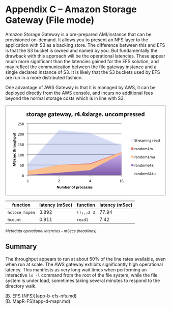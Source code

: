 # Appendix C – Amazon Storage Gateway (File mode)



Amazon Storage Gateway is a pre-prepared AMI/instance that can be
provisioned on-demand. It allows you to present an NFS layer to the
application with S3 as a backing store. The difference between this and
EFS is that the S3 bucket is owned and named by you. But fundamentally
the drawback with this approach will be the operational latencies. These
appear much more significant than the latencies gained for the EFS
solution, and may reflect the communication between the file gateway
instance and a single declared instance of S3. It is likely that the S3
buckets used by EFS are run in a more distributed fashion.

One advantage of AWS Gateway is that it is managed by AWS, it can be
deployed directly from the AWS console, and incurs no additional fees
beyond the normal storage costs which is in line with S3.

![](img/media/image31.png)

function       | latency (mSec) | function   | latency (mSec) 
---------------|----------------|------------|---------------
`hclose hopen` | 3.892          | `();,;2 3` | 77.94
`hcount`       | 0.911          | `read1`    | 7.42

<small>_Metadata operational latencies - mSecs (headlines)_</small>


## Summary

The throughput appears to run at about 50% of the line rates available, even when run at scale. 
The AWS gateway exhibits significantly high operational latency. 
This manifests as very long wait times when performing an interactive `ls -l` command from the root of the file system, while the file system is under load, sometimes taking several minutes to respond to the directory walk.


<div class="kx-nav" markdown="1">
<div class="kx-nav-prev">[B. EFS (NFS)](app-b-efs-nfs.md)</div><div class="kx-nav-next">[D. MapR-FS](app-d-mapr.md)</div>
</div>
